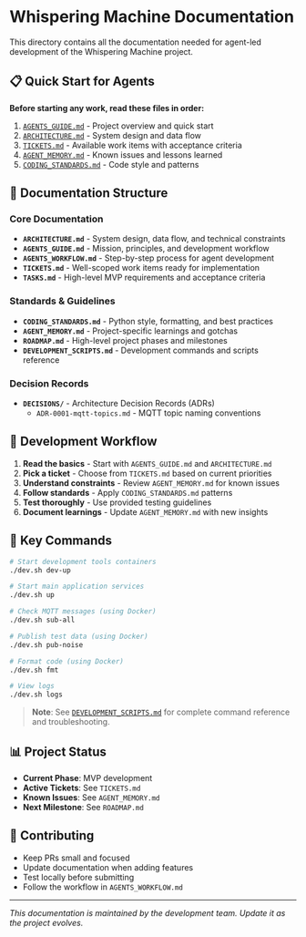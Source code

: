 # Whispering Machine Documentation

This directory contains all the documentation needed for agent-led development of the Whispering Machine project.

## 📋 Quick Start for Agents

**Before starting any work, read these files in order:**

1. [`AGENTS_GUIDE.md`](./AGENTS_GUIDE.md) - Project overview and quick start
2. [`ARCHITECTURE.md`](./ARCHITECTURE.md) - System design and data flow
3. [`TICKETS.md`](./TICKETS.md) - Available work items with acceptance criteria
4. [`AGENT_MEMORY.md`](./AGENT_MEMORY.md) - Known issues and lessons learned
5. [`CODING_STANDARDS.md`](./CODING_STANDARDS.md) - Code style and patterns

## 📁 Documentation Structure

### Core Documentation
- **`ARCHITECTURE.md`** - System design, data flow, and technical constraints
- **`AGENTS_GUIDE.md`** - Mission, principles, and development workflow
- **`AGENTS_WORKFLOW.md`** - Step-by-step process for agent development
- **`TICKETS.md`** - Well-scoped work items ready for implementation
- **`TASKS.md`** - High-level MVP requirements and acceptance criteria

### Standards & Guidelines
- **`CODING_STANDARDS.md`** - Python style, formatting, and best practices
- **`AGENT_MEMORY.md`** - Project-specific learnings and gotchas
- **`ROADMAP.md`** - High-level project phases and milestones
- **`DEVELOPMENT_SCRIPTS.md`** - Development commands and scripts reference

### Decision Records
- **`DECISIONS/`** - Architecture Decision Records (ADRs)
  - `ADR-0001-mqtt-topics.md` - MQTT topic naming conventions

## 🚀 Development Workflow

1. **Read the basics** - Start with `AGENTS_GUIDE.md` and `ARCHITECTURE.md`
2. **Pick a ticket** - Choose from `TICKETS.md` based on current priorities
3. **Understand constraints** - Review `AGENT_MEMORY.md` for known issues
4. **Follow standards** - Apply `CODING_STANDARDS.md` patterns
5. **Test thoroughly** - Use provided testing guidelines
6. **Document learnings** - Update `AGENT_MEMORY.md` with new insights

## 🔧 Key Commands

```bash
# Start development tools containers
./dev.sh dev-up

# Start main application services
./dev.sh up

# Check MQTT messages (using Docker)
./dev.sh sub-all

# Publish test data (using Docker)
./dev.sh pub-noise

# Format code (using Docker)
./dev.sh fmt

# View logs
./dev.sh logs
```

> **Note**: See [`DEVELOPMENT_SCRIPTS.md`](./DEVELOPMENT_SCRIPTS.md) for complete command reference and troubleshooting.

## 📊 Project Status

- **Current Phase**: MVP development
- **Active Tickets**: See `TICKETS.md`
- **Known Issues**: See `AGENT_MEMORY.md`
- **Next Milestone**: See `ROADMAP.md`

## 🤝 Contributing

- Keep PRs small and focused
- Update documentation when adding features
- Test locally before submitting
- Follow the workflow in `AGENTS_WORKFLOW.md`

---

*This documentation is maintained by the development team. Update it as the project evolves.*
